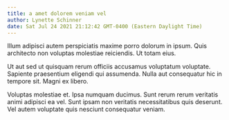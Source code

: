 ```yaml
---
title: a amet dolorem veniam vel
author: Lynette Schinner
date: Sat Jul 24 2021 21:12:42 GMT-0400 (Eastern Daylight Time)
---
```

Illum adipisci autem perspiciatis maxime porro dolorum in ipsum. Quis architecto non voluptas molestiae reiciendis. Ut totam eius.

 Ut aut sed ut quisquam rerum officiis accusamus voluptatum voluptate. Sapiente praesentium eligendi qui assumenda. Nulla aut consequatur hic in tempore sit. Magni ex libero.

 Voluptas molestiae et. Ipsa numquam ducimus. Sunt rerum rerum veritatis animi adipisci ea vel. Sunt ipsam non veritatis necessitatibus quis deserunt. Vel autem voluptate quis nesciunt consequatur veniam.